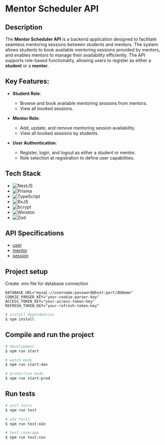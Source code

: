 # Mentor Scheduler API

## Description

The **Mentor Scheduler API** is a backend application designed to facilitate seamless mentoring sessions between students and mentors. The system allows students to book available mentoring sessions provided by mentors, and enables mentors to manage their availability efficiently. The API supports role-based functionality, allowing users to register as either a **student** or a **mentor**.

## Key Features:
- **Student Role**:
  - Browse and book available mentoring sessions from mentors.
  - View all booked sessions.

- **Mentor Role**:
  - Add, update, and remove mentoring session availability.
  - View all booked sessions by students.

- **User Authentication**:
  - Register, login, and logout as either a student or mentor.
  - Role selection at registration to define user capabilities.


## Tech Stack

- ![NestJS](https://img.shields.io/badge/-NestJS-E0234E?style=flat&logo=nestjs&logoColor=white)
- ![Prisma](https://img.shields.io/badge/-Prisma-2D3748?style=flat&logo=prisma&logoColor=white)
- ![TypeScript](https://img.shields.io/badge/-TypeScript-007ACC?style=flat&logo=typescript&logoColor=white)
- ![RxJS](https://img.shields.io/badge/-RxJS-B7178C?style=flat&logo=reactivex&logoColor=white)
- ![bcrypt](https://img.shields.io/badge/-bcrypt-0054A6?style=flat&logo=lock&logoColor=white)
- ![Winston](https://img.shields.io/badge/-Winston-333333?style=flat&logo=winston&logoColor=white)
- ![Zod](https://img.shields.io/badge/-Zod-3178C6?style=flat&logo=zod&logoColor=white)

## API Specifications

- [user](https://github.com/prayogad/mentor-scheduler-api/blob/main/docs/user.md)
- [mentor](https://github.com/prayogad/mentor-scheduler-api/blob/main/docs/mentor.md)
- [session](https://github.com/prayogad/mentor-scheduler-api/blob/main/docs/session.md)

## Project setup

Create .env file for database connection
```
DATABASE_URL="mysql://username:password@host:port/dbName"
COOKIE_PARSER_KEY="your-cookie-parser-key"
ACCESS_TOKEN_KEY="your-access-token-key"
REFRESH_TOKEN_KEY="your-refresh-token-key"
```


```bash
# install dependencies
$ npm install
```

## Compile and run the project

```bash
# development
$ npm run start

# watch mode
$ npm run start:dev

# production mode
$ npm run start:prod
```

## Run tests

```bash
# unit tests
$ npm run test

# e2e tests
$ npm run test:e2e

# test coverage
$ npm run test:cov
```